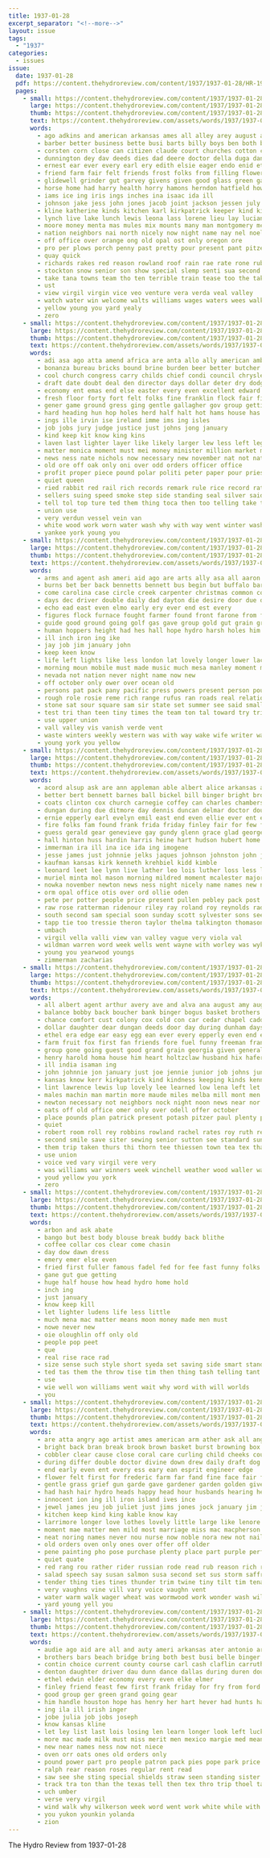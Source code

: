 ```yaml
---
title: 1937-01-28
excerpt_separator: "<!--more-->"
layout: issue
tags:
  - "1937"
categories:
  - issues
issue:
  date: 1937-01-28
  pdf: https://content.thehydroreview.com/content/1937/1937-01-28/HR-1937-01-28.pdf
  pages:
    - small: https://content.thehydroreview.com/content/1937/1937-01-28/small/HR-1937-01-28-01.jpg
      large: https://content.thehydroreview.com/content/1937/1937-01-28/large/HR-1937-01-28-01.jpg
      thumb: https://content.thehydroreview.com/content/1937/1937-01-28/thumbnails/HR-1937-01-28-01.jpg
      text: https://content.thehydroreview.com/assets/words/1937/1937-01-28/HR-1937-01-28-01.txt
      words:
        - ago adkins and american arkansas ames all alley arey august alva able abut aura aid areas ark are area angeles angle aim ann ary anand agnes adkin alec awe ain albert aves
        - barber better business bette busi barts billy boys ben both boucher ball bandy bernice bank bake begin breath baby beckham born back block bridge burner been brother betsy blue bethel bradley browne bring bros bonus boise bowling below ballew belle bassler blagg blacksmith brief but bill began brought bessie
        - corsten corn close can citizen claude court churches cotton champlin class cake comfort clarksville collier cross case cop cecil con concordia circle corder came carl cousin church carry clara cash cedar cold coffee choice cal chan cast carruth charles call come camps chose colony clare cartwright clear christian care city crawford coker cor cant collins
        - dunnington dey dav deeds dies dad deere doctor della duga danger during devilliers daughter drew davis ditmore drag dire domino december dewey dorothy death doing deal day danae diel
        - ernest ear ever every earl ery edith elsie eager endo enid ethel end elin elk early evangelist eastern
        - friend farm fair felt friends frost folks from filling flowers franz flower fire former far fear foot for fret floor friday few fog fatal free fires first farrell failing fell field fight fairly fils flood frank fast fer felton ferrell fresh
        - glidewell grinder gut garvey givens given good glass green game grain gift games glen gone golf gin glad gill gregg ground gar
        - horse home had harry health horry hamons herndon hatfield howard human how hile hildebrandt hun harn ham hamilton hard heger humes husband hut hall hattie has hornbostel high harding heart hurt helen held hamlet him hume hay heard her husbands hope house hose hold hydro
        - iams ice ing iris ings inches ina isaac ida ill
        - johnson jake jess john jones jacob joint jackson jessen july january
        - kline katherine kinds kitchen karl kirkpatrick keeper kind kin
        - lynch live lake lunch lewis leona lass lorene lieu lay lucian loss like lee lavona last list lottie lau laughing lose lodge lovely large liew lucy late lillian long little lias later light lie lam los law love
        - moore money menta mas mules mix mounts many man montgomery mcneil main men mantle mowers most more mon march miller missouri members marie miss morning monday matter mis melba made maude martial may might murph mulder mai
        - nation neighbors nai north nicely now night name nay nel noel noon names notice neighbor news ner nan not new noa neels
        - off office over orange ong old opal ost only oregon ore
        - pro per plows porch penny past pretty pour present pant pitzer pain pankratz plan pastor pete pon place public perfect paper people patel point part
        - quay quick
        - richards rakes red reason rowland roof rain rae rate rone ruby randolph ran rhoads riggs run roy read ragan raw reva reeson rook royal reading rose reno room roosevelt river ranks ray rel reme richard
        - stockton snow senior son show special slemp senti sua second spain sila score street sleet see selves station such saturday states safe saw shown swartzendruber shein small school sorrow spies sister side staples set sale spring send sting style strong spohn save still stove state sien session said sons seem sip sur super share sunday sam stands spark story skill sallie silver sang store stella space steel smith she standard service
        - take tana towns team tho ten terrible train tease too the taken teacher talk thomas thy tea tickel tam tickell than then taylor trip ted tell triplet tan telling thing trom theresa tailor town tha truman tae toll them tuttle
        - ust
        - view virgil virgin vice veo venture vera verda veal valley
        - watch water win welcome walts williams wages waters wees walk wilson wish winners will western wide work wind won wieland wave wos weather worst west well war waller wood wesley went words week weis while wool weatherford why was with wall white warning world
        - yellow young you yard yealy
        - zero
    - small: https://content.thehydroreview.com/content/1937/1937-01-28/small/HR-1937-01-28-02.jpg
      large: https://content.thehydroreview.com/content/1937/1937-01-28/large/HR-1937-01-28-02.jpg
      thumb: https://content.thehydroreview.com/content/1937/1937-01-28/thumbnails/HR-1937-01-28-02.jpg
      text: https://content.thehydroreview.com/assets/words/1937/1937-01-28/HR-1937-01-28-02.txt
      words:
        - adi asa ago atta amend africa are anta allo ally american ambrosia and ask age aid antil alice all
        - bonanza bureau bricks bound brine burden beer better butcher brought bring been bec battle bishop bers blue buffalo bill brophy body bush bell big button billions ber burst boys brown breath billion banks business best back basil bottle black break broadway breeding branch bodily bayer but below bears
        - cool church congress carry childs chief condi council chrysler cause cry company cold cough chair course court common can certain collar corn civil coughlin city cover con cost cobb cal carl current cure charles come cress change cross cor corres cutting claus cook circle call cheek
        - draft date doubt deal den director days dollar deter dry dodge duce dairy delano denberg down der day drop doctor dea doing dayer dan dence duke does done
        - economy ent emas end else easter every even excellent edward england eral ely
        - fresh floor forty fort felt folks fine franklin flock fair fingers forth fund face forts from for farm fran fed free friends first fever full few famous ford fight front
        - gener game ground gress ging gentle gallagher gov group getting good going general glass gun greedy gain govern gram gan gallant grown governor gold ger
        - hard heading hun hop holes herd half halt hot hams house has hang hundred how her hom hickory heres hon human horse hite had hes harden homer home hopes hydro hollywood hood hide him heard
        - ings ille irvin ise ireland imme ims ing isles
        - job jobs jury judge justice just johns jong january
        - kind keep kit know king kins
        - laven last lighter layer like likely larger lew less left legal labor lewis laughing libbey line les laws leaders lions link little life law long
        - matter monica moment must mei money minister million market mix mature mean might may michi morale mess men mand made mirth mention manner murphy members mani more many marines much mil marie mut means
        - news ness nate nichols now necessary new november nat not nations need norse nation
        - old ore off oak only oni over odd orders officer office
        - profit proper piece pound polar politi peter paper pour priest plants press power pou points point private purchase pow present powers place pass pro pecker pipe pounds pickard paci pack pol plan per poli pore pon poor president pelt people perkins parli public pope pius plate pleasure pain plant pot pork
        - quiet queen
        - ried rabbit red rail rich records remark rule rice record rate royal radio roose raw rub rear russell run roosevelt ram road relation rever reason rom ruff rush rest rain
        - sellers suing speed smoke step side standing seal silver said sell snell senator such sweet story shows sky she service sper safe show speech sugar sense sides salt sage state safer straight still seem seen slaughter second strike shoot share sane session sprawls seems see seven special sake suckling sailors suit sion six sum shall son samples ser states surface santa strong set smooth say situ
        - tell tol top ture ted them thing toca then too telling take tiff than talk the tobacco toll taste tear teen
        - union use
        - very verdun vessel vein van
        - white wood work worn water wash why with way went winter washington was well weight will wedge want western west words wheat wait while wind watch wile wisdom war world wage
        - yankee york young you
    - small: https://content.thehydroreview.com/content/1937/1937-01-28/small/HR-1937-01-28-03.jpg
      large: https://content.thehydroreview.com/content/1937/1937-01-28/large/HR-1937-01-28-03.jpg
      thumb: https://content.thehydroreview.com/content/1937/1937-01-28/thumbnails/HR-1937-01-28-03.jpg
      text: https://content.thehydroreview.com/assets/words/1937/1937-01-28/HR-1937-01-28-03.txt
      words:
        - arms and agent ash ameri aid ago are arts ally asa all aaron ades
        - burns bet ber back bennetts bennett bus begin but buffalo bar brought bee breed been baby best bennet bile burn bones banks beck barren buddy bone blare below bill both boat body began
        - come carolina case circle creek carpenter christmas common companion comfort came cotton crumbly castle cause camps con cowboy colorado certain chem char coins cornell can cant cross content crew
        - days dec driver double daily dad dayton die desire door due dear dust dread dance day down doubt darling during dog death dies dev danger
        - echo ead east even elmo early ery ever end est every
        - figures flock furnace fought farmer found front farone from farewell fail full few forth for fortune fear famous fellows fate fine fron favorite fun fire floor fand fame fairbanks
        - guide good ground going golf gas gave group gold gut grain green
        - human hoppers height had hes hall hope hydro harsh holes him her harris hirn has homes husband hubby hens hundred hed hun home how
        - ill inch iron ing ike
        - jay job jim january john
        - keep keen know
        - life left lights like less london lat lovely longer lower lace limb lead leader levels lack last land line long low les lacy
        - morning moun mobile must made music much mesa manley moment mash mer most marsh method mule many middle maine means meadows million milk man mountain mark mouse more mate may meal
        - nevada not nation never night name now new
        - off october only ower over ocean old
        - persons pat pack pany pacific press powers present person pour pie park place plain per post pounds past poi prairie part purple
        - rough role rosie reme rich range rufus ran roads real relation rogers rider rose rest ress rather ready rocks ren
        - stone sat sour square sam sir state set summer see said smaller saving sell scott start stitch stock stamps shade samuels sun signs stong swim sleep soon say send soda shown string show spring sea sewing spare size sands sandy sup she summit silence supple shorty stands still story sweep standing service such shim
        - test tri than teen tiny times the team ton tal toward try trip too train then trom terrible talk them
        - use upper union
        - vall valley vis vanish verde vent
        - waste winters weekly western was with way wake wife writer water week world weeks walter words win winter weight work went wile wild west write will wilfred well white watson wat
        - young york you yellow
    - small: https://content.thehydroreview.com/content/1937/1937-01-28/small/HR-1937-01-28-04.jpg
      large: https://content.thehydroreview.com/content/1937/1937-01-28/large/HR-1937-01-28-04.jpg
      thumb: https://content.thehydroreview.com/content/1937/1937-01-28/thumbnails/HR-1937-01-28-04.jpg
      text: https://content.thehydroreview.com/assets/words/1937/1937-01-28/HR-1937-01-28-04.txt
      words:
        - acord alsup ask are ann appleman able albert alice arkansas ales all alvin apple atha abe andy anda aim austin aro asa aubrey aid and
        - better bert bennett barnes ball bickel bill binger bright brooker bee bible bell bird banner bottom bayer born brehm but belew browne buckmaster buy been baby bassler beck ben brother best bridgeport burr business bob bread beulah brewer bethel
        - coats clinton cox church carnegie coffey can charles chambers coffee crissman charlie chism clarence cake cold class cream clear city clara college cruz chas course credit criss cares county chet crawford cosner caddo come cruzan car cecil carney cartwright chang close carl curtis cantrell curnutt came cope carver corbett cost colony company
        - dungan during due ditmore day dennis duncan delmar doctor double dan daughter delbert dine doing days dozier dickerson date down dinner
        - ernie epperly earl evelyn emil east end even ellie ever ent everett eldred entz every ernest
        - fire folks fam found frank frida friday finley fair for few floyd free friends fred full ford farms fancher fay from fine faley first fever
        - guess gerald gear genevieve gay gundy glenn grace glad george grain guest glen gregg gallon green gene gave glass galbraith goodwin guthrie
        - hall hinton huss hardin harris heine hart hudson hubert home horace has hom hes hands hedrick hydro heidebrecht herbold hamilton her harding had heger hamburger henry harold him herndon harry heusel held highland hite holding hinder hardware
        - immerman ira ill ina ice ida ing imogene
        - jesse james just johnnie jelks jaques johnson johnston john january jordan jim jack
        - kaufman kansas kirk kenneth krehbiel kidd kimble
        - leonard leet lee lynn live lather leo lois luther loss less lyons lait laud lewis lin list low lew lemmon launa leader lookeba louise let lot last lump leah
        - muriel minta mol mason morning mildred moment mcalester majors melvin miss mannin myrtle matter mar members murphy martin mis made mon messer maude mound mae mahaney miller monda mulder march may monday mcconnell marguerite man mckee method
        - nowka november newton news ness night nicely name names new now norman nanni needs necessary nachtigall nannie north not noon note nims
        - orm opal office otis over ord ollie oden
        - pete per potter people price present pullen pebley pack post petty porter paul pitts place policy phipps pat pleasant purchase perey pleas past pass president presley proud
        - raw rose ratterman ridenour riley ray roland roy reynolds radio raymond robert ryan ralph ridge richardson ross rally rufus richards
        - south second sam special soon sunday scott sylvester sons seed shipp session sim see style safe sparks sharry stout sunda sister simpson snow sack sick sale surprise smally sun son sat stire spies sales stull sell side small saturday store spring sanders such smith simmons she suits
        - tapp tie too tressie theron taylor thelma talkington thomason taff the tooman teacher thiessen talk thys thirsk troudt thomas than tucker tell try take
        - umbach
        - virgil vella valli view van valley vague very viola val
        - wildman warren word week wells went wayne with worley was wykert will wish water winter weatherford way why welcome ware wate west want wesley warde williams wisel weathers walter work walt worthy weather
        - young you yearwood youngs
        - zimmerman zacharias
    - small: https://content.thehydroreview.com/content/1937/1937-01-28/small/HR-1937-01-28-05.jpg
      large: https://content.thehydroreview.com/content/1937/1937-01-28/large/HR-1937-01-28-05.jpg
      thumb: https://content.thehydroreview.com/content/1937/1937-01-28/thumbnails/HR-1937-01-28-05.jpg
      text: https://content.thehydroreview.com/assets/words/1937/1937-01-28/HR-1937-01-28-05.txt
      words:
        - all albert agent arthur avery ave and alva ana august amy aug andrew able age are acre american anthony arkansas
        - balance bobby back boucher bank binger bogus basket brothers beasley bring band bias barber born baker bore brown buy bill borrow bread ball brother but browne burney billie been business bradley bel burgman brilliant blood best
        - chance comfort cust colony cox cold con car cedar chapel caddo county craw class cupid collings can court come chart company cole carrol cotton carl crawford card call cavnar city christian corn church cake citizen charles cry cant chester carolina
        - dollar daughter dear dungan deeds door day during dunham days dun dennis death dust dean demons dallas darling december davis davenport della down daughters date
        - ethel era edge ear easy egg ean ever every epperly even end early
        - farm fruit fox first fan friends fore fuel funny freeman frank frost fever flora fine fred finley ford friday french for former fost friend flock few from
        - group gone going guest good grand grain georgia given general gordon george grace gave gay glass getting
        - henry harold homa house him heart holtzclaw husband hix hafer hartford hert hire heres homestead her has how hen host hann hum hand holbrook heger hart hydro hinton hope had hot home heh hour honor hunting humphrey
        - ill india isaman ing
        - john johnnie jon january just joe jennie junior job johns june johnson joseph jordan jan
        - kansas know kerr kirkpatrick kind kindness keeping kinds kenneth kirk
        - lint lawrence lewis lup lovely lee learned low lena left let long living live life lillian like later leonard loss love lloyd lookeba luellen last little lesson lord lies loving
        - males machin man martin more maude miles melba mill mont men mercury mee mash money mary marshall mur many mildred million marguerite most might marriage mabel mapel made members moore missouri master method market may mercer miller miss march mac mayor mine med
        - newton necessary not neighbors nock night noon news near nor name now north nose notice nov nims new never
        - oats off old office omer only over odell offer october
        - place pounds plan patrick present potash pitzer paul plenty persons peaches phy pad pack pear promise pain per pringle patience peoples private pou paes public pay pent patient pete
        - quiet
        - robert room roll rey robbins rowland rachel rates roy ruth rel robertson rust read rex raymond rate richard russell
        - second smile save siter sewing senior sutton see standard sunday send shown sons sir season secret ship son southern saturday state shall school size spring sister smith sale stange service sterling store smee sona settler sadie special six seed spain speech sells steel sat sincere sing spoon station salad suits she sit south sorrow stewart seat susan safe short subject seven
        - them trip taken thurs thi thorn tee thiessen town tea tex than tears take ted tuttle talk texas ting ten the ties tess taylor terhune ton tarn thousand
        - use union
        - voice ved vary virgil vere very
        - was williams war winners week winchell weather wood waller want wells write while ways wife welfare wit windows well weatherford with words walton wade will weeks wayne went walter washington
        - youd yellow you york
        - zero
    - small: https://content.thehydroreview.com/content/1937/1937-01-28/small/HR-1937-01-28-06.jpg
      large: https://content.thehydroreview.com/content/1937/1937-01-28/large/HR-1937-01-28-06.jpg
      thumb: https://content.thehydroreview.com/content/1937/1937-01-28/thumbnails/HR-1937-01-28-06.jpg
      text: https://content.thehydroreview.com/assets/words/1937/1937-01-28/HR-1937-01-28-06.txt
      words:
        - arbon and ask abate
        - bango but best body blouse break buddy back blithe
        - coffee collar cos clear come chasin
        - day dow dawn dress
        - emery emer else even
        - fried first fuller famous fadel fed for fee fast funny folks
        - gane gut gue getting
        - huge half house how head hydro home hold
        - inch ing
        - just january
        - know keep kill
        - let lighter ludens life less little
        - much mena mac matter means moon money made men must
        - nowe never new
        - oie oloughlin off only old
        - people pop peet
        - que
        - real rise race rad
        - size sense such style short syeda set saving side smart stand send second spice sun styles simple
        - ted tas them the throw tise tim then thing tash telling tant
        - use
        - wie well won williams went wait why word with will worlds
        - you
    - small: https://content.thehydroreview.com/content/1937/1937-01-28/small/HR-1937-01-28-07.jpg
      large: https://content.thehydroreview.com/content/1937/1937-01-28/large/HR-1937-01-28-07.jpg
      thumb: https://content.thehydroreview.com/content/1937/1937-01-28/thumbnails/HR-1937-01-28-07.jpg
      text: https://content.thehydroreview.com/assets/words/1937/1937-01-28/HR-1937-01-28-07.txt
      words:
        - are atta angry ago artist ames american arm ather ask all anger ache ade and accord ary
        - bright back bran break brook brown basket burst browning box blot blouse brilliant breath bel boy brought bouquet big brief beats blue bridge bell but buy borders butter bland boys best below batter been bound blown bloom barn
        - cobbler clear cause close coral care curling child cheeks course citizen can coffee car come college cecily cottage court change cook conver chestnut cor cast collie cream came cal cant cold carn comes coin cinderella cherry cool coo cape corp con
        - during differ double doctor divine down drew daily draft dog doubt daughter door desire dolly deli ded days der dry deal dark day
        - end early even ent every ess eary ean esprit engineer edge
        - flower felt first for frederic farm far fand fine face fair fielding falling fingers faster falls fell favor forth from found flowers fountain flash foot front full fire fond finely freedom foster favorite friend fellow floor few fury freddy fortune
        - gentle grass grief gun garde gave gardener garden golden given greek grounds green good glance gate gone general going glimpse gold glendale
        - had hash hair hydro heads happy head hour husbands hearing helps hed hall hang heard hedge husky heir hot how heart hoof heap house holmes hand half her housekeeper him home horse
        - innocent ion ing ill iron island ives ince
        - jewel james jeu job juliet just jims jones jock january jim jee
        - kitchen keep kind king kable know kay
        - larrimore longer love lothes lovely little large like lenore lighter let late lightning last lord lawn licking lane lar list lay life left lemon lad long lida low lady learned lack lower leath
        - moment mae matter men mild most marriage miss mac macpherson maid man marry mercy mentis master might made mat must marble mares mail morn means may materi mare money much moist more
        - neat noring names never nou nurse now noble nora new not nails nice novo name night
        - old orders oven only ones over offer off older
        - pene painting pho pose purchase plenty place part purple perfect people parker patience path pink pan paw pherson price pipe park peo prom plants pride plain plum private present poet pat pancake
        - quiet quate
        - red rang rou rather rider russian rode read rub reason rich ring rose running romeo room roselyn roses race rain ran ready reach roll road rage
        - salad speech say susan salmon susa second set sus storm saffron slate soap shoe sires said sherry ser sees sol service sea soon stains saw still soda skill smooth see silence sions supper special stands stay son summer ship sweet spray states stone sherlock simple sister sun smile show sup she savage side sow state senior short small shed sharp search shake
        - tender thing ties tines thunder trim twine tiny tilt tim tenant thorn train than tor take terrace try test turn tuck too the talk trice then tawny ted tam tommy times ting tennis them
        - very vaughns vine vill vary voice vaughn vent
        - water warm walk wager wheat was wormwood work wonder wash will whitehall wedding want white why ward working wish week word well works went with way words weeks west
        - yard young yell you
    - small: https://content.thehydroreview.com/content/1937/1937-01-28/small/HR-1937-01-28-08.jpg
      large: https://content.thehydroreview.com/content/1937/1937-01-28/large/HR-1937-01-28-08.jpg
      thumb: https://content.thehydroreview.com/content/1937/1937-01-28/thumbnails/HR-1937-01-28-08.jpg
      text: https://content.thehydroreview.com/assets/words/1937/1937-01-28/HR-1937-01-28-08.txt
      words:
        - audie ago aid are all and auty ameri arkansas ater antonio ard ane arent afre able
        - brothers bars beach bridge bring both best busi belle binger beans been business born bishop baker but blown bread baltimore burg bible boro brother box back brings
        - contin choice current county course carl cash claflin carruth cream come coffee can carver churches cordell came cosner cheap crystal charles cooling clark
        - denton daughter driver dau dunn dance dallas during duren double dessert dancer done daughters does
        - ethel edwin elder economy every even elke elmer
        - finley friend feast few first frank friday for fry from ford french friends field former forty
        - good group ger green grand going gear
        - him handle houston hope has henry her hart hever had hunts hasher hydro health home heger hunt
        - ing ila ill irish inger
        - jobe julia job jobs joseph
        - know kansas kline
        - let ley list last lois losing len learn longer look left luck lathrop lett leonard leeks line lighter leland lou life latter
        - more mac made milk must miss merit men mexico margie med means mis monday miles much missouri max market may many man mille
        - new near names ness now not niece
        - oven orr oats ones old orders only
        - pound power part pro people patron pack pies pope park price pent per
        - ralph rear reason roses regular rent read
        - saw see she sting special shields straw seen standing sister schlessinger such seer sons salt saturday shee save strawbridge sorrow smith soap sunday store stake san say standard said short second size spring slemp sell
        - track tra ton than the texas tell then tex thro trip thoel taken trucks ten try teddy
        - uch umber
        - verse very virgil
        - wind walk why wilkerson week word went work white while with will wells was weeks ward welcome want wife waller wheat weatherford
        - you yukon younkin yolanda
        - zion
---
```


The Hydro Review from 1937-01-28

<!--more-->


